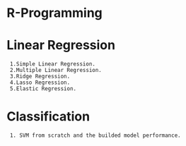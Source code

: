 # R-Programming


# Linear Regression
     1.Simple Linear Regression.
     2.Multiple Linear Regression.
     3.Ridge Regression.
     4.Lasso Regression.
     5.Elastic Regression.

# Classification
     1. SVM from scratch and the builded model performance.


